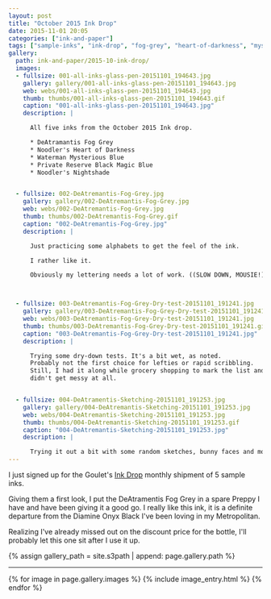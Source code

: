 ```yaml
---
layout: post
title: "October 2015 Ink Drop"
date: 2015-11-01 20:05
categories: ["ink-and-paper"]
tags: ["sample-inks", "ink-drop", "fog-grey", "heart-of-darkness", "mysterious-blue", "black-magic-blue", "nightshade"]
gallery:
  path: ink-and-paper/2015-10-ink-drop/
  images:
  - fullsize: 001-all-inks-glass-pen-20151101_194643.jpg
    gallery: gallery/001-all-inks-glass-pen-20151101_194643.jpg
    web: webs/001-all-inks-glass-pen-20151101_194643.jpg
    thumb: thumbs/001-all-inks-glass-pen-20151101_194643.gif
    caption: "001-all-inks-glass-pen-20151101_194643.jpg"
    description: |

      All five inks from the October 2015 Ink drop.

      * DeAtramantis Fog Grey
      * Noodler's Heart of Darkness
      * Waterman Mysterious Blue
      * Private Reserve Black Magic Blue
      * Noodler's Nightshade


  - fullsize: 002-DeAtremantis-Fog-Grey.jpg
    gallery: gallery/002-DeAtremantis-Fog-Grey.jpg
    web: webs/002-DeAtremantis-Fog-Grey.jpg
    thumb: thumbs/002-DeAtremantis-Fog-Grey.gif
    caption: "002-DeAtremantis-Fog-Grey.jpg"
    description: |

      Just practicing some alphabets to get the feel of the ink.

      I rather like it.

      Obviously my lettering needs a lot of work. ((SLOW DOWN, MOUSIE!))



  - fullsize: 003-DeAtremantis-Fog-Grey-Dry-test-20151101_191241.jpg
    gallery: gallery/003-DeAtremantis-Fog-Grey-Dry-test-20151101_191241.jpg
    web: webs/003-DeAtremantis-Fog-Grey-Dry-test-20151101_191241.jpg
    thumb: thumbs/003-DeAtremantis-Fog-Grey-Dry-test-20151101_191241.gif
    caption: "003-DeAtremantis-Fog-Grey-Dry-test-20151101_191241.jpg"
    description: |

      Trying some dry-down tests. It's a bit wet, as noted.
      Probably not the first choice for lefties or rapid scribbling.
      Still, I had it along while grocery shopping to mark the list and it
      didn't get messy at all.


  - fullsize: 004-DeAtramentis-Sketching-20151101_191253.jpg
    gallery: gallery/004-DeAtremantis-Sketching-20151101_191253.jpg
    web: webs/004-DeAtremantis-Sketching-20151101_191253.jpg
    thumb: thumbs/004-DeAtremantis-Sketching-20151101_191253.gif
    caption: "004-DeAtremantis-Sketching-20151101_191253.jpg"
    description: |

      Trying it out a bit with some random sketches, bunny faces and mouths.
---
```


I just signed up for the Goulet's [Ink Drop](http://www.gouletpens.com/ink-drop-membership-ongoing-subscription/p/InkDrop-Ongoing) monthly shipment of 5 sample inks.

Giving them a first look, I put the DeAtramentis Fog Grey in a spare Preppy I have and have been
giving it a good go. I really like this ink, it is a definite departure from the Diamine Onyx Black I've been
loving in my Metropolitan.

Realizing I've already missed out on the discount price for the bottle, I'll
probably let this one sit after I use it up.

{% assign gallery_path = site.s3path | append: page.gallery.path %}

*******

{% for image in page.gallery.images %}
{% include image_entry.html %}
{% endfor %}
